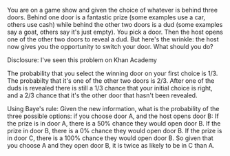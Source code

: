 You are on a game show and given the choice of whatever is behind three doors. Behind one door is a fantastic prize (some examples use a car, others use cash) while behind the other two doors is a dud (some examples say a goat, others say it's just empty). You pick a door. Then the host opens one of the other two doors to reveal a dud. But here's the wrinkle: the host now gives you the opportunity to switch your door. What should you do?

Disclosure: I've seen this problem on Khan Academy 

The probability that you select the winning door on your first choice is 1/3.
The probabilty that it's one of the other two doors is 2/3.
After one of the duds is revealed there is still a 1/3 chance that your initial choice is right, 
and a 2/3 chance that it's the other door that hasn't been revealed.  

 Using Baye's rule:
 Given the new information, what is the probability of the three possible options:
 if you choose door A, and the host opens door B:
 If the prize is in door A, there is a 50% chance they would open door B.
 If the prize in door B, there is a 0% chance they would open door B.
 If the prize is in door C, there is a 100% chance they would open door B.
 So given that you choose A and they open door B, it is twice as likely to be in C than A. 
